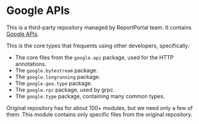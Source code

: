 # Google APIs

This is a third-party repository managed by ReportPortal team.
It contains [Google APIs](https://github.com/googleapis/googleapis).

This is the core types that frequents using other developers, specifically:

- The core files from the `google.api` package, used for the HTTP annotations.
- The `google.bytestream` package.
- The `google.longrunning` package.
- The `google.geo.type` package.
- The `google.rpc` package, used by grpc.
- The `google.type` package, containing many common types.

Original repository has for about 100+ modules, but we need only a few of them.
This module contains only specific files from the original repository.
